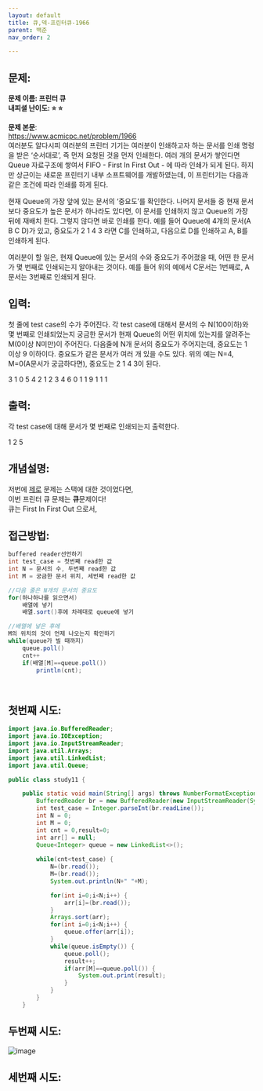 ```yaml
---
layout: default
title: 큐,덱-프린터큐-1966
parent: 백준
nav_order: 2

---
```


## 문제:   
**문제 이름: 프린터 큐**  
**내피셜 난이도: :star: :star:**  

**문제 본문**:  
https://www.acmicpc.net/problem/1966  
여러분도 알다시피 여러분의 프린터 기기는 여러분이 인쇄하고자 하는 문서를 인쇄 명령을 받은 ‘순서대로’, 즉 먼저 요청된 것을 먼저 인쇄한다. 여러 개의 문서가 쌓인다면 Queue 자료구조에 쌓여서 FIFO - First In First Out - 에 따라 인쇄가 되게 된다. 하지만 상근이는 새로운 프린터기 내부 소프트웨어를 개발하였는데, 이 프린터기는 다음과 같은 조건에 따라 인쇄를 하게 된다.

현재 Queue의 가장 앞에 있는 문서의 ‘중요도’를 확인한다.
나머지 문서들 중 현재 문서보다 중요도가 높은 문서가 하나라도 있다면, 이 문서를 인쇄하지 않고 Queue의 가장 뒤에 재배치 한다. 그렇지 않다면 바로 인쇄를 한다.
예를 들어 Queue에 4개의 문서(A B C D)가 있고, 중요도가 2 1 4 3 라면 C를 인쇄하고, 다음으로 D를 인쇄하고 A, B를 인쇄하게 된다.

여러분이 할 일은, 현재 Queue에 있는 문서의 수와 중요도가 주어졌을 때, 어떤 한 문서가 몇 번째로 인쇄되는지 알아내는 것이다. 예를 들어 위의 예에서 C문서는 1번째로, A문서는 3번째로 인쇄되게 된다.

## 입력:   
첫 줄에 test case의 수가 주어진다. 각 test case에 대해서 문서의 수 N(100이하)와 몇 번째로 인쇄되었는지 궁금한 문서가 현재 Queue의 어떤 위치에 있는지를 알려주는 M(0이상 N미만)이 주어진다. 다음줄에 N개 문서의 중요도가 주어지는데, 중요도는 1 이상 9 이하이다. 중요도가 같은 문서가 여러 개 있을 수도 있다. 위의 예는 N=4, M=0(A문서가 궁금하다면), 중요도는 2 1 4 3이 된다.  

3
1 0
5
4 2
1 2 3 4
6 0
1 1 9 1 1 1



## 출력:   
각 test case에 대해 문서가 몇 번째로 인쇄되는지 출력한다.

1
2
5

## 개념설명:   
저번에 [제로](https://minseungseon.github.io//docs/%EB%B0%B1%EC%A4%80/%EC%A0%9C%EB%A1%9C.html) 문제는 스택에 대한 것이었다면,  
이번 프린터 큐 문제는 **큐**문제이다!  
큐는 First In First Out 으로서, 

## 접근방법:   
```java
buffered reader선언하기
int test_case = 첫번째 read한 값  
int N = 문서의 수, 두번째 read한 값  
int M = 궁금한 문서 위치, 세번째 read한 값  

//다음 줄은 N개의 문서의 중요도  
for(하나하나를 읽으면서)
    배열에 넣기
    배열.sort()후에 차례대로 queue에 넣기

//배열에 넣은 후에
M의 위치의 것이 언제 나오는지 확인하기
while(queue가 빌 때까지)
    queue.poll()
    cnt++
    if(배열[M]==queue.poll())
        println(cnt);




```
## 첫번째 시도:   
```java
import java.io.BufferedReader;
import java.io.IOException;
import java.io.InputStreamReader;
import java.util.Arrays;
import java.util.LinkedList;
import java.util.Queue;

public class study11 {

	public static void main(String[] args) throws NumberFormatException, IOException {
		BufferedReader br = new BufferedReader(new InputStreamReader(System.in));
		int test_case = Integer.parseInt(br.readLine());
		int N = 0;
		int M = 0;
		int cnt = 0,result=0;
		int arr[] = null;
		Queue<Integer> queue = new LinkedList<>();
		
		while(cnt<test_case) {
			N=(br.read());
			M=(br.read());
			System.out.println(N+" "+M);

			for(int i=0;i<N;i++) {
				arr[i]=(br.read());				
			}
			Arrays.sort(arr);
			for(int i=0;i<N;i++) {
				queue.offer(arr[i]);
			}
			while(queue.isEmpty()) {
				queue.poll();
				result++;
				if(arr[M]==queue.poll()) {
					System.out.print(result);
				}
			}
		}
	}

``` 
## 두번째 시도:   
![image](https://user-images.githubusercontent.com/37579661/89811779-1ef3ab00-db7a-11ea-83d3-b3e3f99b5d90.png)

## 세번째 시도:   
```java

``` 